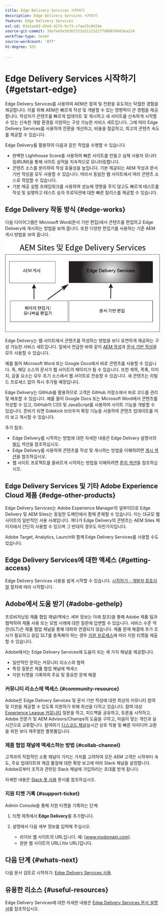 ```yaml
---
title: Edge Delivery Services 시작하기
description: Edge Delivery Services 시작하기
feature: Edge Delivery Services
exl-id: 03a1aa93-d2e6-4175-9cf3-c7ae25c0d24e
source-git-commit: 39a7e45e3b367323cb1123227fd806f60d3ea224
workflow-type: tm+mt
source-wordcount: '877'
ht-degree: 92%

---
```


# Edge Delivery Services 시작하기 {#getstart-edge}

Edge Delivery Services를 사용하여 AEM은 참여 및 전환을 유도하는 탁월한 경험을 제공합니다. 이를 위해 AEM은 빠르게 작성 및 개발할 수 있는 영향력이 큰 경험을 제공합니다. 작성자가 콘텐츠를 빠르게 업데이트 및 게시하고 새 사이트를 신속하게 시작할 수 있는 신속한 개발 환경을 지원하는 구성 가능한 서비스 세트입니다. 그에 따라 Edge Delivery Services를 사용하여 전환을 개선하고, 비용을 절감하고, 최고의 콘텐츠 속도를 제공할 수 있습니다.

Edge Delivery를 활용하여 다음과 같은 작업을 수행할 수 있습니다.

* 완벽한 Lighthouse Score를 사용하여 빠른 사이트를 만들고 실제 사용자 모니터링(RUM)을 통해 사이트 실적을 지속적으로 모니터링합니다.
* 콘텐츠 소스를 분리하여 작성 효율성을 높입니다. 기본 제공되는 AEM 작성과 문서 기반 작성을 모두 사용할 수 있습니다. 따라서 동일한 웹 사이트에서 여러 콘텐츠 소스로 작업할 수 있습니다.
* 기본 제공 실험 프레임워크를 사용하여 성능에 영향을 주지 않고도 빠르게 테스트를 작성 및 실행하고 테스트 승자 프로덕션에 대한 빠른 릴리스를 제공할 수 있습니다.

## Edge Delivery 작동 방식 {#edge-works}

다음 다이어그램은 Microsoft Word(문서 기반 편집)에서 콘텐츠를 편집하고 Edge Delivery에 게시하는 방법을 보여 줍니다. 또한 다양한 편집기를 사용하는 기존 AEM 게시 방법을 보여 줍니다.

![Edge Delivery 아키텍처](assets/edgedelivery.png)

Edge Delivery는 웹 사이트에서 콘텐츠를 작성하는 방법을 보다 유연하게 제공하는 구성 가능한 서비스 세트입니다. 앞에서 언급한 바와 같이 [AEM 작성](https://experienceleague.adobe.com/docs/experience-manager-cloud-service/content/sites/authoring/getting-started/concepts.html)과 [문서 기반 작성](https://www.hlx.live/docs/authoring)을 모두 사용할 수 있습니다.

예를 들어 Microsoft Word 또는 Google Docs에서 바로 콘텐츠를 사용할 수 있습니다. 즉, 해당 소스의 문서가 웹 사이트의 페이지가 될 수 있습니다. 또한 제목, 목록, 이미지, 글꼴 요소는 모두 초기 소스에서 웹 사이트로 전송할 수 있습니다. 새 콘텐츠는 리빌드 프로세스 없이 즉시 추가될 예정입니다.

Edge Delivery는 GitHub를 활용하므로 고객은 GitHub 저장소에서 바로 코드를 관리 및 배포할 수 있습니다. 예를 들어 Google Docs 또는 Microsoft Word에서 콘텐츠를 작성할 수 있고, GitHub의 CSS 및 JavaScript를 사용하여 사이트 기능을 개발할 수 있습니다. 준비가 되면 Sidekick 브라우저 확장 기능을 사용하여 콘텐츠 업데이트를 미리 보고 게시할 수 있습니다.

추가 참조:

* Edge Delivery를 시작하는 방법에 대한 자세한 내용은 Edge Delivery 설명서의 [빌드](https://www.hlx.live/docs/#build) 섹션을 참조하십시오.
* Edge Delivery를 사용하여 콘텐츠를 작성 및 게시하는 방법을 이해하려면 [게시 섹션](https://www.hlx.live/docs/authoring)을 참조하십시오.
* 웹 사이트 프로젝트를 올바르게 시작하는 방법을 이해하려면 [론치 섹션](https://www.hlx.live/docs/#launch)을 참조하십시오.

## Edge Delivery Services 및 기타 Adobe Experience Cloud 제품 {#edge-other-products}

Edge Delivery Services는 Adobe Experience Manager의 일부이므로 Edge Delivery 및 AEM Sites는 동일한 도메인에서 함께 존재할 수 있습니다. 이는 대규모 웹 사이트의 일반적인 사용 사례입니다. 게다가 Edge Delivery의 콘텐츠는 AEM Sites 페이지에서 간단히 사용할 수 있으며 그 반대의 경우도 마찬가지입니다.

Adobe Target, Analytics, Launch와 함께 Edge Delivery Services를 사용할 수도 있습니다.

## Edge Delivery Services에 대한 액세스 {#getting-access}

Edge Delivery Services 사용을 쉽게 시작할 수 있습니다. [시작하기 - 개발자 튜토리얼](https://www.hlx.live/developer/tutorial) 절차에 따라 시작합니다.

## Adobe에서 도움 받기 {#adobe-gethelp}

프로비저닝된 제품 협업 채널(액세스 세부 정보는 아래 참조)을 통해 Adobe 제품 팀과 협력하여 제품 사용 또는 모범 사례에 대한 질문에 답변할 수 있습니다. 서비스 수준 약관(SLT)은 제품 협업 채널을 통해 대화와 연결되지 않습니다. 제품 문제 해결에 추가 조사가 필요하고 응답 SLT를 충족해야 하는 경우 [지원 프로세스](https://experienceleague.adobe.com/?lang=en&amp;support-tab=home#support)에 따라 지원 티켓을 제출할 수 있습니다.

Adobe에서는 Edge Delivery Services에 도움이 되는 세 가지 채널을 제공합니다.

* 일반적인 문의는 커뮤니티 리소스와 협력
* 특정 질문은 제품 협업 채널에 액세스
* 지원 티켓을 기록하여 주요 및 중요한 문제 해결

### 커뮤니티 리소스에 액세스 {#community-resource}

Adobe은 Edge Delivery Services 및 문서 기반 작성에 대한 최상의 커뮤니티 참여 및 지원을 제공할 수 있도록 지원하기 위해 최선을 다하고 있습니다. 참여 대상 [Experience League 커뮤니티](https://adobe.ly/3Q6kTKl) 질문을 하고, 피드백을 공유하고, 토론을 시작하고, Adobe 전문가 및 AEM Advisors/Champs의 도움을 구하고, 마음이 맞는 개인과 실시간으로 교류합니다. 참여하기 [디스코드 채널](https://discord.gg/aem-live)실시간 상호 작용 및 빠른 아이디어 교환을 위한 보다 캐주얼한 플랫폼입니다.

### 제품 협업 채널에 액세스하는 방법 {#collab-channel}

고객과의 직접적인 소통 채널이 가지는 가치를 고려하여 모든 AEM 고객은 시작부터 속도, 주요 업데이트와 체감 품질에 대한 확장 보고에 따라 Slack 채널을 설정합니다. Adobe로부터 조직과 관련된 Slack 채널에 가입하라는 초대를 받게 됩니다.

자세한 내용은 [Slack 봇 사용](https://www.hlx.live/docs/slack) 문서를 참조하십시오.

### 지원 티켓 기록 {#support-ticket}

Admin Console을 통해 지원 티켓을 기록하는 단계:

1. 티켓 제목에서 **Edge Delivery**&#x200B;를 추가합니다.
2. 설명에서 다음 세부 정보를 입력해 주십시오.

   * 라이브 웹 사이트의 URL입니다. 예: [www.mydomain.com].
   * 원본 웹 사이트의 URL(.hlx URL)입니다.

## 다음 단계 {#whats-next}

다음 문서 검토로 시작하기: [Edge Delivery Services 사용](/help/edge/using.md).

## 유용한 리소스 {#useful-resources}

Edge Delivery Services에 대한 자세한 내용은 [Edge Delivery Services 문서 설명서](https://www.hlx.live/docs/)를 참조하십시오.
